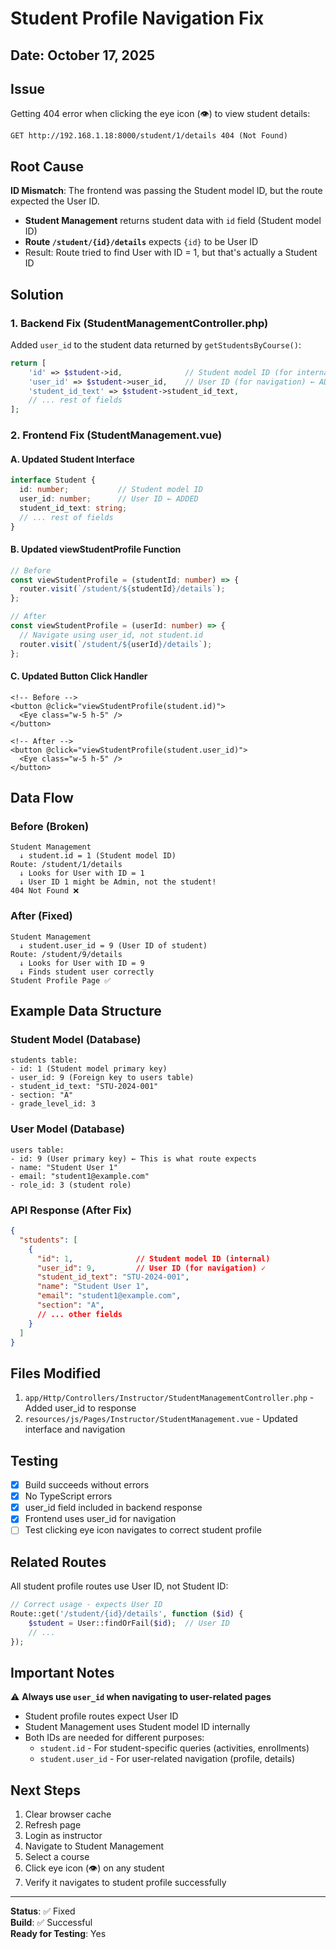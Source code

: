 # Student Profile Navigation Fix

## Date: October 17, 2025

## Issue
Getting 404 error when clicking the eye icon (👁️) to view student details:
```
GET http://192.168.1.18:8000/student/1/details 404 (Not Found)
```

## Root Cause
**ID Mismatch**: The frontend was passing the Student model ID, but the route expected the User ID.

- **Student Management** returns student data with `id` field (Student model ID)
- **Route `/student/{id}/details`** expects `{id}` to be User ID
- Result: Route tried to find User with ID = 1, but that's actually a Student ID

## Solution

### 1. Backend Fix (StudentManagementController.php)
Added `user_id` to the student data returned by `getStudentsByCourse()`:

```php
return [
    'id' => $student->id,              // Student model ID (for internal use)
    'user_id' => $student->user_id,    // User ID (for navigation) ← ADDED
    'student_id_text' => $student->student_id_text,
    // ... rest of fields
];
```

### 2. Frontend Fix (StudentManagement.vue)

#### A. Updated Student Interface
```typescript
interface Student {
  id: number;           // Student model ID
  user_id: number;      // User ID ← ADDED
  student_id_text: string;
  // ... rest of fields
}
```

#### B. Updated viewStudentProfile Function
```typescript
// Before
const viewStudentProfile = (studentId: number) => {
  router.visit(`/student/${studentId}/details`);
};

// After
const viewStudentProfile = (userId: number) => {
  // Navigate using user_id, not student.id
  router.visit(`/student/${userId}/details`);
};
```

#### C. Updated Button Click Handler
```vue
<!-- Before -->
<button @click="viewStudentProfile(student.id)">
  <Eye class="w-5 h-5" />
</button>

<!-- After -->
<button @click="viewStudentProfile(student.user_id)">
  <Eye class="w-5 h-5" />
</button>
```

## Data Flow

### Before (Broken)
```
Student Management
  ↓ student.id = 1 (Student model ID)
Route: /student/1/details
  ↓ Looks for User with ID = 1
  ↓ User ID 1 might be Admin, not the student!
404 Not Found ❌
```

### After (Fixed)
```
Student Management
  ↓ student.user_id = 9 (User ID of student)
Route: /student/9/details
  ↓ Looks for User with ID = 9
  ↓ Finds student user correctly
Student Profile Page ✅
```

## Example Data Structure

### Student Model (Database)
```
students table:
- id: 1 (Student model primary key)
- user_id: 9 (Foreign key to users table)
- student_id_text: "STU-2024-001"
- section: "A"
- grade_level_id: 3
```

### User Model (Database)
```
users table:
- id: 9 (User primary key) ← This is what route expects
- name: "Student User 1"
- email: "student1@example.com"
- role_id: 3 (student role)
```

### API Response (After Fix)
```json
{
  "students": [
    {
      "id": 1,              // Student model ID (internal)
      "user_id": 9,         // User ID (for navigation) ✓
      "student_id_text": "STU-2024-001",
      "name": "Student User 1",
      "email": "student1@example.com",
      "section": "A",
      // ... other fields
    }
  ]
}
```

## Files Modified
1. `app/Http/Controllers/Instructor/StudentManagementController.php` - Added user_id to response
2. `resources/js/Pages/Instructor/StudentManagement.vue` - Updated interface and navigation

## Testing
- [x] Build succeeds without errors
- [x] No TypeScript errors
- [x] user_id field included in backend response
- [x] Frontend uses user_id for navigation
- [ ] Test clicking eye icon navigates to correct student profile

## Related Routes

All student profile routes use User ID, not Student ID:

```php
// Correct usage - expects User ID
Route::get('/student/{id}/details', function ($id) {
    $student = User::findOrFail($id);  // User ID
    // ...
});
```

## Important Notes

⚠️ **Always use `user_id` when navigating to user-related pages**
- Student profile routes expect User ID
- Student Management uses Student model ID internally
- Both IDs are needed for different purposes:
  - `student.id` - For student-specific queries (activities, enrollments)
  - `student.user_id` - For user-related navigation (profile, details)

## Next Steps
1. Clear browser cache
2. Refresh page
3. Login as instructor
4. Navigate to Student Management
5. Select a course
6. Click eye icon (👁️) on any student
7. Verify it navigates to student profile successfully

---

**Status**: ✅ Fixed  
**Build**: ✅ Successful  
**Ready for Testing**: Yes
